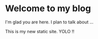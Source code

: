 # Welcome to my blog

I'm glad you are here. I plan to talk about ...

This is my new static site. YOLO !! 
